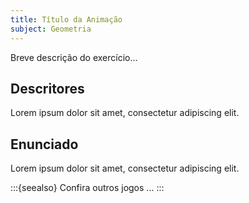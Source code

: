 ```yaml
---
title: Título da Animação
subject: Geometria
---
```


Breve descrição do exercício...

## Descritores

Lorem ipsum dolor sit amet, consectetur adipiscing elit.

## Enunciado

Lorem ipsum dolor sit amet, consectetur adipiscing elit.

:::{seealso}
Confira outros jogos ...
:::
